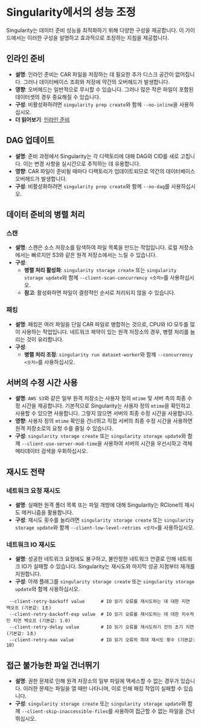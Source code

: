 # Singularity에서의 성능 조정

Singularity는 데이터 준비 성능을 최적화하기 위해 다양한 구성을 제공합니다. 이 가이드에서는 이러한 구성을 설명하고 효과적으로 조정하는 지침을 제공합니다.

## 인라인 준비
* **설명**: 인라인 준비는 CAR 파일을 저장하는 데 필요한 추가 디스크 공간이 없어집니다. 그러나 데이터베이스 조회와 저장에 약간의 오버헤드가 발생합니다.
* **영향**: 오버헤드는 일반적으로 무시할 수 있습니다. 그러나 많은 작은 파일이 포함된 데이터셋의 경우 중요해질 수 있습니다.
* **구성**: 비활성화하려면 `singularity prep create`와 함께 `--no-inline`을 사용하십시오.
* **더 읽어보기**: [인라인 준비](../topics/inline-preparation.md)

## DAG 업데이트
* **설명**:
  준비 과정에서 Singularity는 각 디렉토리에 대해 DAG와 CID를 새로 고칩니다. 이는 변경 사항을 실시간으로 추적하는 데 유용합니다.
* **영향**:
  CAR 파일이 준비될 때마다 디렉토리가 업데이트되므로 약간의 데이터베이스 오버헤드가 발생합니다.
* **구성**:
  비활성화하려면 `singularity prep create`와 함께 `--no-dag`를 사용하십시오.

## 데이터 준비의 병렬 처리

### 스캔
* **설명**: 스캔은 소스 저장소를 탐색하여 파일 목록을 만드는 작업입니다. 로컬 저장소에서는 빠르지만 S3와 같은 원격 저장소에서는 느릴 수 있습니다.
* **구성**:
  * **병렬 처리 활성화**: `singularity storage create` 또는 `singularity storage update`와 함께 `--client-scan-concurrency <숫자>`를 사용하십시오.
  * **참고**: 활성화하면 파일이 결정적인 순서로 처리되지 않을 수 있습니다.

### 패킹
* **설명**: 패킹은 여러 파일을 단일 CAR 파일로 병합하는 것으로, CPU와 IO 모두를 많이 사용하는 작업입니다. 네트워크 제약이 있는 원격 저장소의 경우, 병렬 처리를 늘리는 것이 유리합니다.
* **구성**:
    * **병렬 처리 조정**: `singularity run dataset-worker`와 함께 `--concurrency <숫자>`를 사용하십시오.

## 서버의 수정 시간 사용
* **설명**: `AWS S3`와 같은 일부 원격 저장소는 사용자 정의 `mtime` 및 서버 측의 최종 수정 시간을 제공합니다. 기본적으로 Singularity는 사용자 정의 `mtime`을 확인하고 사용할 수 있으면 사용합니다. 그렇지 않으면 서버의 최종 수정 시간을 사용합니다.
* **영향**: 사용자 정의 `mtime` 확인을 건너뛰고 직접 서버의 최종 수정 시간을 사용하면 원격 저장소로의 요청 수를 줄일 수 있습니다.
* **구성**: `singularity storage create` 또는 `singularity storage update`와 함께 `--client-use-server-mod-time`을 사용하여 서버의 시간을 우선시하고 객체 메타데이터 검색을 우회하십시오.

## 재시도 전략
### 네트워크 요청 재시도
* **설명**: 실패한 원격 폴더 목록 또는 파일 개방에 대해 Singularity는 RClone의 재시도 메커니즘을 활용합니다.
* **구성**: 재시도 횟수를 늘리려면 `singularity storage create` 또는 `singularity storage update`와 함께 `--client-low-level-retries <숫자>`를 사용하십시오.

### 네트워크 IO 재시도
* **설명**: 성공한 네트워크 요청에도 불구하고, 불안정한 네트워크 연결로 인해 네트워크 IO가 실패할 수 있습니다. Singularity는 재시도와 마지막 성공 지점부터 재개를 지원합니다.
* **구성**: 아래 플래그를 `singularity storage create` 또는 `singularity storage update`와 함께 사용하십시오.
```shell
 --client-retry-backoff value      # IO 읽기 오류를 재시도하는 데 대한 지연 백오프 (기본값: 1초)
 --client-retry-backoff-exp value  # IO 읽기 오류를 재시도하는 데 대한 지수적인 지연 백오프 (기본값: 1.0)
 --client-retry-delay value        # IO 읽기 오류를 재시도하기 전의 초기 지연 (기본값: 1초)
 --client-retry-max value          # IO 읽기 오류의 최대 재시도 횟수 (기본값: 10)
```

## 접근 불가능한 파일 건너뛰기
* **설명**: 권한 문제로 인해 원격 저장소의 일부 파일에 액세스할 수 없는 경우가 있습니다. 이러한 문제는 파일을 열 때만 나타나며, 이로 인해 패킹 작업이 실패할 수 있습니다.
* **구성**: `singularity storage create` 또는 `singularity storage update`와 함께 `--client-skip-inaccessible-files`를 사용하여 접근할 수 없는 파일을 건너뛰십시오.